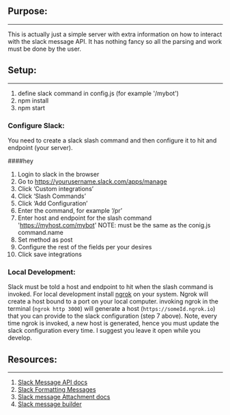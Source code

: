 ## Purpose:
-----

This is actually just a simple server with extra information on how to interact with the slack message API. It has nothing fancy so all the parsing and work must be done by the user.


## Setup:
-----
1. define slack command in config.js (for example '/mybot')
2. npm install
3. npm start


### Configure Slack:


You need to create a slack slash command and then configure it to hit and endpoint (your server).


####hey

1. Login to slack in the browser
2. Go to https://yourusername.slack.com/apps/manage
3. Click ‘Custom integrations’
4. Click ‘Slash Commands’
5. Click ‘Add Configuration’
6. Enter the command, for example ‘/pr’
7. Enter host and endpoint for the slash command 'https://myhost.com/mybot' NOTE: must be the same as the conig.js command.name
8. Set method as post
9. Configure the rest of the fields per your desires
10. Click save integrations



### Local Development:


Slack must be told a host and endpoint to hit when the slash command is invoked. For local development install [ngrok](https://ngrok.com/download) on your system. Ngrok will create a host bound to a port on your local computer. invoking ngrok in the terminal (`ngrok http 3000`) will generate a host (`https://someId.ngrok.io`) that you can provide to the slack configuration (step 7 above). Note, every time ngrok is invoked, a new host is generated, hence you must update the slack configuration every time. I suggest you leave it open while you develop.



## Resources:
--------

1. [Slack Message API docs](https://api.slack.com/docs/messages)
2. [Slack Formatting Messages](https://api.slack.com/docs/message-formatting)
3. [Slack message Attachment docs](https://api.slack.com/docs/message-attachments)
4. [Slack message builder](https://api.slack.com/docs/messages/builder)
